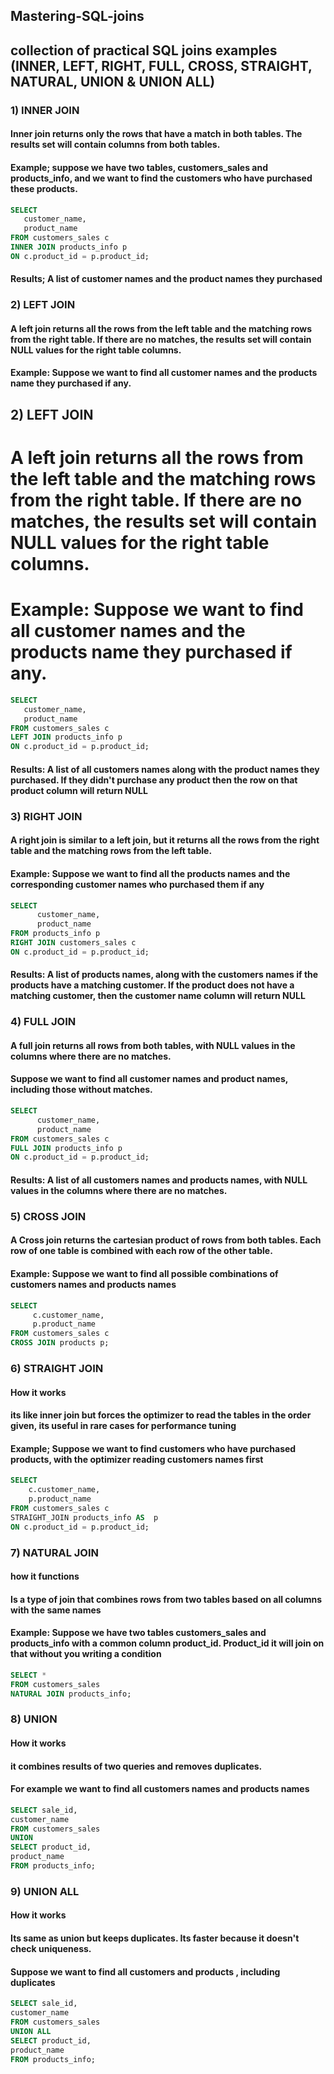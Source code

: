 
## Mastering-SQL-joins
## collection of practical SQL joins examples (INNER, LEFT, RIGHT, FULL, CROSS, STRAIGHT, NATURAL, UNION & UNION ALL)

### 1) INNER JOIN
#### Inner join returns only the rows that have a match in both tables. The results set will contain columns from both tables.
#### Example; suppose we have two tables, customers_sales and products_info, and we want to find the customers who have purchased these products.


```sql
SELECT 
   customer_name,
   product_name
FROM customers_sales c
INNER JOIN products_info p
ON c.product_id = p.product_id;
```
 
#### Results; A list of customer names and the product names they purchased



### 2) LEFT JOIN
#### A left join returns all the rows from the left table and the matching rows from the right table. If there are no matches, the results set will contain NULL values for the right table columns.
#### Example: Suppose we want to find all customer names and the products name they purchased if any.

## 2) LEFT JOIN
# A left join returns all the rows from the left table and the matching rows from the right table. If there are no matches, the results set will contain NULL values for the right table columns.
# Example: Suppose we want to find all customer names and the products name they purchased if any.
```sql
SELECT 
   customer_name,
   product_name
FROM customers_sales c
LEFT JOIN products_info p
ON c.product_id = p.product_id;
```

#### Results: A list of all customers names along with the product names they purchased. If they didn't purchase any product then the row on that product column will return NULL



### 3) RIGHT JOIN 
#### A right join is similar to a left join, but it returns all the rows from the right table and the matching rows from the left table.
#### Example: Suppose we want to find all the products names and the corresponding customer names who purchased them if any


```sql
SELECT
      customer_name,
      product_name
FROM products_info p
RIGHT JOIN customers_sales c
ON c.product_id = p.product_id;
```

#### Results: A list of products names, along with the customers names if the products have a matching customer. If the product does not have a matching customer, then the customer name column will return NULL



### 4) FULL JOIN
#### A full join returns all rows from both tables, with NULL values in the columns where there are no matches.
#### Suppose we want to find all customer names and product names, including those without matches.


```sql
SELECT 
      customer_name,
      product_name
FROM customers_sales c
FULL JOIN products_info p
ON c.product_id = p.product_id;
```

#### Results: A list of all customers names and products names, with NULL values in the columns where there are no matches.



### 5) CROSS JOIN 
#### A Cross join returns the cartesian product of rows from both tables. Each row of one table is combined with each row of the other table.
#### Example: Suppose we want to find all possible combinations of customers names and products names


```sql
SELECT
     c.customer_name,
     p.product_name
FROM customers_sales c
CROSS JOIN products p;
```



### 6) STRAIGHT JOIN 
#### How it works
#### its like inner join but forces the optimizer to read the tables in the order given, its useful in rare cases for performance tuning
#### Example; Suppose we want to find customers who have purchased products, with the optimizer reading customers names first


```sql
SELECT
    c.customer_name,
    p.product_name
FROM customers_sales c
STRAIGHT_JOIN products_info AS  p
ON c.product_id = p.product_id;
```



### 7) NATURAL JOIN
#### how it functions
#### Is a type of join that combines rows from two tables based on all columns with the same names
#### Example: Suppose we have two tables customers_sales and products_info with a common column product_id. Product_id it will join on that without you writing a condition


```sql
SELECT *
FROM customers_sales
NATURAL JOIN products_info;
```


### 8) UNION
#### How it works
#### it combines results of two queries and removes duplicates. 
#### For example we want to find all customers names and products names


```sql
SELECT sale_id,
customer_name
FROM customers_sales
UNION
SELECT product_id,
product_name
FROM products_info;
```



### 9) UNION ALL
#### How it works
#### Its same as union but keeps duplicates. Its faster because it doesn't check uniqueness.
#### Suppose we want to find all customers and products , including duplicates 


```sql
SELECT sale_id,
customer_name
FROM customers_sales
UNION ALL
SELECT product_id,
product_name
FROM products_info;
```